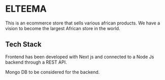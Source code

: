 # ELTEEMA

This is an ecommerce store that sells various african products. We have a vision to become the largest African store in the world.
## Tech Stack
Frontend has been developed with Next js and connected to a Node Js backend through a REST API.

Mongo DB to be considered for the backend.
